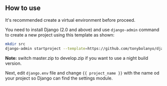 ## How to use

It's recommended create a virtual environment before proceed.

You need to install Django (2.0 and above) and use `django-admin` command
to create a new project using this template as shown:

```bash
mkdir src
django-admin startproject --template=https://github.com/tonybolanyo/django-project-template/archive/master.zip --extension=py <project_name> src
```

**Note:** switch master.zip to develop.zip if you want to use a night build version.

Next, edit `django.env` file and change `{{ project_name }}` with the name od your project so Django can find the settings module.
